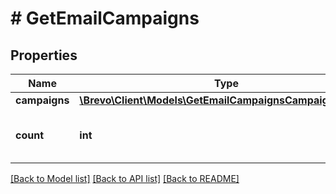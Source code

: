 # # GetEmailCampaigns

## Properties

Name | Type | Description | Notes
------------ | ------------- | ------------- | -------------
**campaigns** | [**\Brevo\Client\Models\GetEmailCampaignsCampaignsInner[]**](GetEmailCampaignsCampaignsInner.md) |  | [optional]
**count** | **int** | Number of Email campaigns retrieved | [optional]

[[Back to Model list]](../../README.md#models) [[Back to API list]](../../README.md#endpoints) [[Back to README]](../../README.md)
